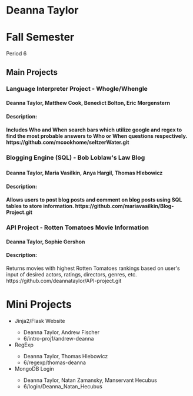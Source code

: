 <html>

Deanna Taylor
========

Fall Semester
========
Period 6

<h2> Main Projects </h2>

<h3> Language Interpreter Project - Whogle/Whengle </h3>
<h4> Deanna Taylor, Matthew Cook, Benedict Bolton, Eric Morgenstern <h4>
<h4> Description: <h4>
Includes Who and When search bars which utilize google and regex to find the most probable answers to Who or When questions respectively.
https://github.com/mcookhome/seltzerWater.git

<h3> Blogging Engine (SQL) - Bob Loblaw's Law Blog <h3>
<h4> Deanna Taylor, Maria Vasilkin, Anya Hargil, Thomas Hlebowicz <h4>
<h4> Description: <h4>
Allows users to post blog posts and comment on blog posts using SQL tables to store information.
https://github.com/mariavasilkin/Blog-Project.git

<h3> API Project - Rotten Tomatoes Movie Information </h3>
<h4> Deanna Taylor, Sophie Gershon </h4>
<h4> Description: </h4>
Returns movies with highest Rotten Tomatoes rankings based on user's input of desired actors, ratings, directors, genres, etc.
https://github.com/deannataylor/API-project.git

Mini Projects 
========
<ul>
<li> Jinja2/Flask Website </li>
	<ul>
	<li> Deanna Taylor, Andrew Fischer </li>
	<li> 6/intro-proj1/andrew-deanna </li>
	</ul>

<li> RegExp </li>
	<ul>
	<li> Deanna Taylor, Thomas Hlebowicz </li>
	<li> 6/regexp/thomas-deanna </li>
	</ul>

<li> MongoDB Login </li>
	<ul>
	<li>Deanna Taylor, Natan Zamansky, Manservant Hecubus </li>
	<li> 6/login/Deanna_Natan_Hecubus </li>
	</ul>
<ul>

</html>
